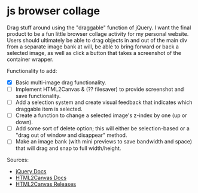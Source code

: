# js browser collage
Drag stuff around using the "draggable" function of jQuery. I want the final product to be a fun little browser collage activity for my personal website. Users should ultimately be able to drag objects in and out of the main div from a separate image bank at will, be able to bring forward or back a selected image, as well as click a button that takes a screenshot of the container wrapper.

Functionality to add:
- [x] Basic multi-image drag functionality.
- [ ] Implement HTML2Canvas & (?? filesaver) to provide screenshot and save functionality.
- [ ] Add a selection system and create visual feedback that indicates which draggable item is selected.
- [ ] Create a function to change a selected image's z-index by one (up or down).
- [ ] Add some sort of delete option; this will either be selection-based or a "drag out of window and disappear" method.
- [ ] Make an image bank (with mini previews to save bandwidth and space) that will drag and snap to full width/height.

Sources:
- [jQuery Docs](https://jqueryui.com/)
- [HTML2Canvas Docs](https://html2canvas.hertzen.com/)
- [HTML2Canvas Releases](https://github.com/niklasvh/html2canvas)
